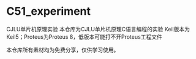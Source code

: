 # C51_experiment
CJLU单片机原理实验
本仓库为CJLU单片机原理C语言编程的实验
Keil版本为Keil5；Proteus为Proteus 8，低版本可能打不开Proteus工程文件

本仓库所有素材均为免费分享，仅供学习使用。

